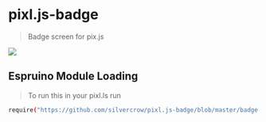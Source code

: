 # pixl.js-badge
> Badge screen for pix.js  

![](http://www.espruino.com/refimages/Pixljs_board.jpg)

## Espruino Module Loading
> To run this in your pixl.ls run
```sh
require("https://github.com/silvercrow/pixl.js-badge/blob/master/badge.js");
```
